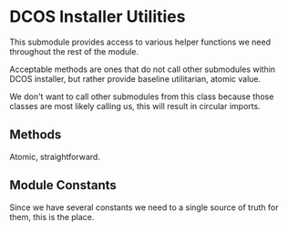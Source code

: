# DCOS Installer Utilities 
This submodule provides access to various helper functions we need throughout the rest of the module. 

Acceptable methods are ones that do not call other submodules within DCOS installer, but rather provide baseline utilitarian, atomic value. 

We don't want to call other submodules from this class because those classes are most likely calling us, this will result in circular imports. 

## Methods
Atomic, straightforward.

## Module Constants
Since we have several constants we need to a single source of truth for them, this is the place.
